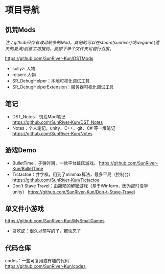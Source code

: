 # 项目导航

## 饥荒Mods

 *注：github只存有改动较多的Mod，其他的可以在steam(sunriver)或wegame(遗失的夏湾)创意工坊搜到。要想下单个文件夹可自行百度。*

<https://github.com/SunRiver-Kun/DSTMods>

- sollyz: 人物
- reisen: 人物
- SR_DebugHelper：本地可视化调试工具
- SR_DebugHelperExtension：服务器可视化调试工具

## 笔记

- DST_Notes：饥荒Mod笔记  
<https://github.com/SunRiver-Kun/DST_Notes>
- Notes：个人笔记，unity、C++、git、C# 等一堆笔记  
<https://github.com/SunRiver-Kun/Notes>

## 游戏Demo

- BulletTime：子弹时间，一款平台跳跃游戏。
<https://github.com/SunRiver-Kun/BulletTime>
- Tictactoe：井字棋，用到了minmax算法，最多平局（控制台）
<https://github.com/SunRiver-Kun/Tictactoe>
- Don't Stave Travel：由简陋的解密游戏（基于Winform，因为那时没学unity）
<https://github.com/SunRiver-Kun/Don-t-Stave-Travel>

## 单文件小游戏

<https://github.com/SunRiver-Kun/MySmallGames>


- 贪吃蛇：很久以前写的了，都快忘了

## 代码仓库

codes：一些可复用或有趣的代码  
<https://github.com/SunRiver-Kun/codes>  
